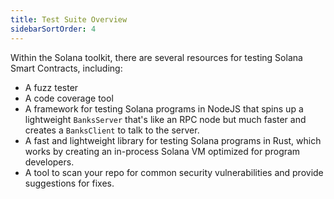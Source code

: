 ```yaml
---
title: Test Suite Overview
sidebarSortOrder: 4
---
```


Within the Solana toolkit, there are several resources for testing Solana Smart
Contracts, including:

- A fuzz tester
- A code coverage tool
- A framework for testing Solana programs in NodeJS that spins up a lightweight
  `BanksServer` that's like an RPC node but much faster and creates a
  `BanksClient` to talk to the server.
- A fast and lightweight library for testing Solana programs in Rust, which
  works by creating an in-process Solana VM optimized for program developers.
- A tool to scan your repo for common security vulnerabilities and provide
  suggestions for fixes.
